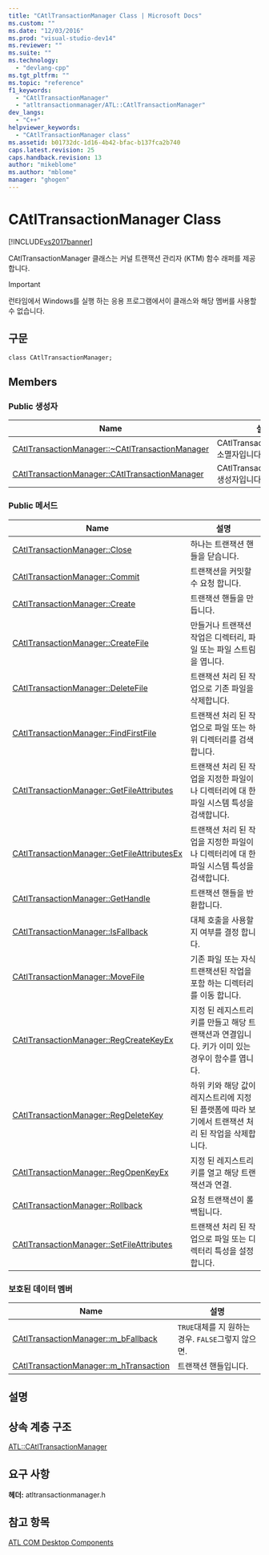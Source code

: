 ```yaml
---
title: "CAtlTransactionManager Class | Microsoft Docs"
ms.custom: ""
ms.date: "12/03/2016"
ms.prod: "visual-studio-dev14"
ms.reviewer: ""
ms.suite: ""
ms.technology: 
  - "devlang-cpp"
ms.tgt_pltfrm: ""
ms.topic: "reference"
f1_keywords: 
  - "CAtlTransactionManager"
  - "atltransactionmanager/ATL::CAtlTransactionManager"
dev_langs: 
  - "C++"
helpviewer_keywords: 
  - "CAtlTransactionManager class"
ms.assetid: b01732dc-1d16-4b42-bfac-b137fca2b740
caps.latest.revision: 25
caps.handback.revision: 13
author: "mikeblome"
ms.author: "mblome"
manager: "ghogen"
---
```

# CAtlTransactionManager Class
[!INCLUDE[vs2017banner](../../assembler/inline/includes/vs2017banner.md)]

CAtlTransactionManager 클래스는 커널 트랜잭션 관리자 \(KTM\) 함수 래퍼를 제공합니다.  
  
> [!IMPORTANT]
>  런타임에서 Windows를 실행 하는 응용 프로그램에서이 클래스와 해당 멤버를 사용할 수 없습니다.  
  
## 구문  
  
```  
class CAtlTransactionManager;  
```  
  
## Members  
  
### Public 생성자  
  
|Name|설명|  
|----------|--------|  
|[CAtlTransactionManager::~CAtlTransactionManager](../Topic/CAtlTransactionManager::~CAtlTransactionManager.md)|CAtlTransactionManager 소멸자입니다.|  
|[CAtlTransactionManager::CAtlTransactionManager](../Topic/CAtlTransactionManager::CAtlTransactionManager.md)|CAtlTransactionManager 생성자입니다.|  
  
### Public 메서드  
  
|Name|설명|  
|----------|--------|  
|[CAtlTransactionManager::Close](../Topic/CAtlTransactionManager::Close.md)|하나는 트랜잭션 핸들을 닫습니다.|  
|[CAtlTransactionManager::Commit](../Topic/CAtlTransactionManager::Commit.md)|트랜잭션을 커밋할 수 요청 합니다.|  
|[CAtlTransactionManager::Create](../Topic/CAtlTransactionManager::Create.md)|트랜잭션 핸들을 만듭니다.|  
|[CAtlTransactionManager::CreateFile](../Topic/CAtlTransactionManager::CreateFile.md)|만들거나 트랜잭션 작업은 디렉터리, 파일 또는 파일 스트림을 엽니다.|  
|[CAtlTransactionManager::DeleteFile](../Topic/CAtlTransactionManager::DeleteFile.md)|트랜잭션 처리 된 작업으로 기존 파일을 삭제합니다.|  
|[CAtlTransactionManager::FindFirstFile](../Topic/CAtlTransactionManager::FindFirstFile.md)|트랜잭션 처리 된 작업으로 파일 또는 하위 디렉터리를 검색합니다.|  
|[CAtlTransactionManager::GetFileAttributes](../Topic/CAtlTransactionManager::GetFileAttributes.md)|트랜잭션 처리 된 작업을 지정한 파일이 나 디렉터리에 대 한 파일 시스템 특성을 검색합니다.|  
|[CAtlTransactionManager::GetFileAttributesEx](../Topic/CAtlTransactionManager::GetFileAttributesEx.md)|트랜잭션 처리 된 작업을 지정한 파일이 나 디렉터리에 대 한 파일 시스템 특성을 검색합니다.|  
|[CAtlTransactionManager::GetHandle](../Topic/CAtlTransactionManager::GetHandle.md)|트랜잭션 핸들을 반환합니다.|  
|[CAtlTransactionManager::IsFallback](../Topic/CAtlTransactionManager::IsFallback.md)|대체 호출을 사용할지 여부를 결정 합니다.|  
|[CAtlTransactionManager::MoveFile](../Topic/CAtlTransactionManager::MoveFile.md)|기존 파일 또는 자식 트랜잭션된 작업을 포함 하는 디렉터리를 이동 합니다.|  
|[CAtlTransactionManager::RegCreateKeyEx](../Topic/CAtlTransactionManager::RegCreateKeyEx.md)|지정 된 레지스트리 키를 만들고 해당 트랜잭션과 연결입니다.  키가 이미 있는 경우이 함수를 엽니다.|  
|[CAtlTransactionManager::RegDeleteKey](../Topic/CAtlTransactionManager::RegDeleteKey.md)|하위 키와 해당 값이 레지스트리에 지정 된 플랫폼에 따라 보기에서 트랜잭션 처리 된 작업을 삭제합니다.|  
|[CAtlTransactionManager::RegOpenKeyEx](../Topic/CAtlTransactionManager::RegOpenKeyEx.md)|지정 된 레지스트리 키를 열고 해당 트랜잭션과 연결.|  
|[CAtlTransactionManager::Rollback](../Topic/CAtlTransactionManager::Rollback.md)|요청 트랜잭션이 롤백됩니다.|  
|[CAtlTransactionManager::SetFileAttributes](../Topic/CAtlTransactionManager::SetFileAttributes.md)|트랜잭션 처리 된 작업으로 파일 또는 디렉터리 특성을 설정합니다.|  
  
### 보호된 데이터 멤버  
  
|Name|설명|  
|----------|--------|  
|[CAtlTransactionManager::m\_bFallback](../Topic/CAtlTransactionManager::m_bFallback.md)|`TRUE`대체를 지 원하는 경우.  `FALSE`그렇지 않으면.|  
|[CAtlTransactionManager::m\_hTransaction](../Topic/CAtlTransactionManager::m_hTransaction.md)|트랜잭션 핸들입니다.|  
  
## 설명  
  
## 상속 계층 구조  
 [ATL::CAtlTransactionManager](../../atl/reference/catltransactionmanager-class.md)  
  
## 요구 사항  
 **헤더:**  atltransactionmanager.h  
  
## 참고 항목  
 [ATL COM Desktop Components](../../atl/atl-com-desktop-components.md)